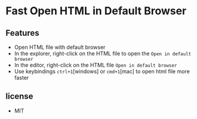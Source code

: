 # Fast Open HTML in Default Browser

## Features
- Open HTML file with default browser
- In the explorer, right-click on the HTML file to open the `Open in default browser`
- In the editor, right-click on the HTML file `Open in default browser`
- Use keybindings `ctrl+1`[windows] or `cmd+1`[mac] to open html file more faster

## license
- MIT
